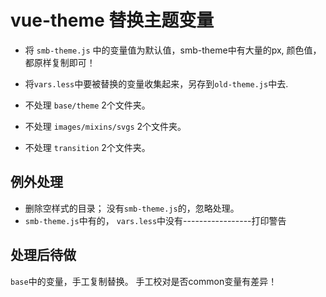 # vue-theme 替换主题变量

- 将 `smb-theme.js` 中的变量值为默认值，smb-theme中有大量的px, 颜色值，都原样复制即可！
- 将`vars.less`中要被替换的变量收集起来，另存到`old-theme.js`中去.

- 不处理 `base/theme` 2个文件夹。
- 不处理 `images/mixins/svgs` 2个文件夹。
- 不处理 `transition` 2个文件夹。

## 例外处理

- 删除空样式的目录； 没有`smb-theme.js`的，忽略处理。
- `smb-theme.js`中有的， `vars.less`中没有-----------------打印警告

## 处理后待做

`base`中的变量，手工复制替换。
手工校对是否common变量有差异！
